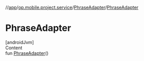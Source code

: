 //[app](../../../index.md)/[op.mobile.project.service](../index.md)/[PhraseAdapter](index.md)/[PhraseAdapter](-phrase-adapter.md)



# PhraseAdapter  
[androidJvm]  
Content  
fun [PhraseAdapter](-phrase-adapter.md)()  



